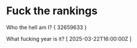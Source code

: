 # Fuck the rankings

Who the hell am I?
{ 32659633 }

What fucking year is it?
[ 2025-03-22T16:00:00Z ]
